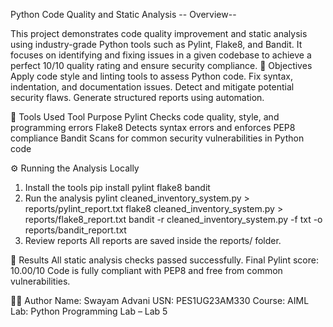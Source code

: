 Python Code Quality and Static Analysis
-- Overview--

This project demonstrates code quality improvement and static analysis using industry-grade Python tools such as Pylint, Flake8, and Bandit.
It focuses on identifying and fixing issues in a given codebase to achieve a perfect 10/10 quality rating and ensure security compliance.
🧠 Objectives
Apply code style and linting tools to assess Python code.
Fix syntax, indentation, and documentation issues.
Detect and mitigate potential security flaws.
Generate structured reports using automation.

🧩 Tools Used
Tool	Purpose
Pylint	Checks code quality, style, and programming errors
Flake8	Detects syntax errors and enforces PEP8 compliance
Bandit	Scans for common security vulnerabilities in Python code



⚙️ Running the Analysis Locally
1. Install the tools
pip install pylint flake8 bandit
2. Run the analysis
pylint cleaned_inventory_system.py > reports/pylint_report.txt
flake8 cleaned_inventory_system.py > reports/flake8_report.txt
bandit -r cleaned_inventory_system.py -f txt -o reports/bandit_report.txt
3. Review reports
All reports are saved inside the reports/ folder.

🏁 Results
All static analysis checks passed successfully.
Final Pylint score: 10.00/10
Code is fully compliant with PEP8 and free from common vulnerabilities.

👨‍💻 Author
Name: Swayam Advani
USN: PES1UG23AM330
Course: AIML
Lab: Python Programming Lab – Lab 5
